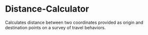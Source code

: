 # Distance-Calculator
Calculates distance between two coordinates provided as origin and destination points on a survey of travel behaviors.
